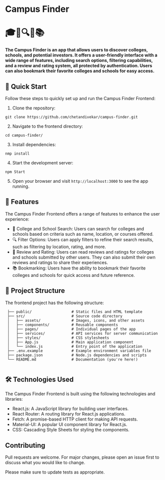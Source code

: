 # Campus Finder

# 🎓🏫🔍🌟📚

**The Campus Finder is an app that allows users to discover colleges, schools, and potential investors. It offers a user-friendly interface with a wide range of features, including search options, filtering capabilities, and a review and rating system, all protected by authentication. Users can also bookmark their favorite colleges and schools for easy access.**

## 🚀 Quick Start

Follow these steps to quickly set up and run the Campus Finder Frontend:
1. Clone the repository:   
```
git clone https://github.com/chetandivekar/campus-finder.git
```
2. Navigate to the frontend directory:
```
cd campus-finder/
```
3. Install dependencies:
```
nmp install
```
4. Start the development server:
```
npm Start
```
5. Open your browser and visit `http://localhost:3000` to see the app running.

## 🧰 Features
The Campus Finder Frontend offers a range of features to enhance the user experience:
- 🏫 College and School Search: Users can search for colleges and schools based on criteria such as name, location, or courses offered.
- 🔍 Filter Options: Users can apply filters to refine their search results, such as filtering by location, rating, and more.
- 🌟 Review and Rating: Users can read reviews and ratings for colleges and schools submitted by other users. They can also submit their own reviews and ratings to share their experiences.
- 📚 Bookmarking: Users have the ability to bookmark their favorite colleges and schools for quick access and future reference.

## 📂 Project Structure

The frontend project has the following structure:

```
 ├── public/                  # Static files and HTML template
 ├── src/                     # Source code directory
 │   ├── assets/              # Images, icons, and other assets
 │   ├── components/          # Reusable components
 │   ├── pages/               # Individual pages of the app
 │   ├── services/            # API services for server communication
 │   ├── styles/              # CSS stylesheets
 │   ├── App.js               # Main application component
 │   └── index.js             # Entry point of the application
 ├── .env.example             # Example environment variables file
 ├── package.json             # Node.js dependencies and scripts
 └── README.md                # Documentation (you're here!)
 
```

## 🛠️ Technologies Used

The Campus Finder Frontend is built using the following technologies and libraries:

- React.js: A JavaScript library for building user interfaces.
- React Router: A routing library for React.js applications.
- Fetch: A promise-based HTTP client for making API requests.
- Material-UI: A popular UI component library for React.js.
- CSS: Cascading Style Sheets for styling the components.

## Contributing

Pull requests are welcome. For major changes, please open an issue first
to discuss what you would like to change.

Please make sure to update tests as appropriate.
